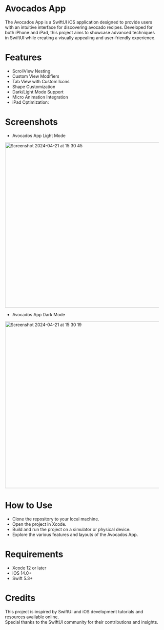 # Avocados App
The Avocados App is a SwiftUI iOS application designed to provide users with an intuitive interface for discovering avocado recipes. Developed for both iPhone and iPad, this project aims to showcase advanced techniques in SwiftUI while creating a visually appealing and user-friendly experience.

# Features

- ScrollView Nesting
- Custom View Modifiers
- Tab View with Custom Icons
- Shape Customization
- Dark/Light Mode Support
- Micro Animation Integration
- iPad Optimization:

  
# Screenshots

- Avocados App Light Mode<br>
 
<img width="540" alt="Screenshot 2024-04-21 at 15 30 45" src="https://github.com/kathir56/Avocado/assets/139846785/bae24424-386f-4828-baba-5c5ebe624640"><br>


 - Avocados App Dark Mode<br>
 
<img width="545" alt="Screenshot 2024-04-21 at 15 30 19" src="https://github.com/kathir56/Avocado/assets/139846785/40a85afa-a355-4a37-83eb-9bd803e6db25">

# How to Use
- Clone the repository to your local machine.<br>
- Open the project in Xcode.<br>
- Build and run the project on a simulator or physical device.<br>
- Explore the various features and layouts of the Avocados App.<br>
# Requirements
- Xcode 12 or later
- iOS 14.0+
- Swift 5.3+
  
# Credits
This project is inspired by SwiftUI and iOS development tutorials and resources available online.<br> Special thanks to the SwiftUI community for their contributions and insights.


